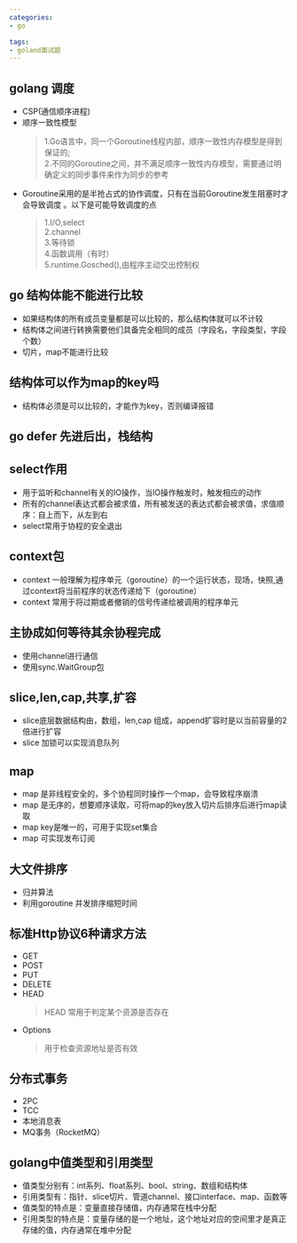```yaml
---
categories: 
- go

tags:
- goland面试题
---
```


## golang 调度
* CSP(通信顺序进程)
* 顺序一致性模型 
    > 1.Go语言中，同一个Goroutine线程内部，顺序一致性内存模型是得到保证的;  
    2.不同的Goroutine之间，并不满足顺序一致性内存模型，需要通过明确定义的同步事件来作为同步的参考
<!--more-->
* Goroutine采用的是半抢占式的协作调度，只有在当前Goroutine发生阻塞时才会导致调度 。以下是可能导致调度的点 
    > 1.I/O,select  
    2.channel  
    3.等待锁  
    4.函数调用（有时）  
    5.runtime.Gosched(),由程序主动交出控制权

## go 结构体能不能进行比较
* 如果结构体的所有成员变量都是可以比较的，那么结构体就可以不计较
* 结构体之间进行转换需要他们具备完全相同的成员（字段名，字段类型，字段个数）
* 切片，map不能进行比较

## 结构体可以作为map的key吗
* 结构体必须是可以比较的，才能作为key，否则编译报错
 
## go defer 先进后出，栈结构
 
## select作用
* 用于监听和channel有关的IO操作，当IO操作触发时，触发相应的动作
* 所有的channel表达式都会被求值，所有被发送的表达式都会被求值，求值顺序：自上而下，从左到右
* select常用于协程的安全退出
 
## context包
* context 一般理解为程序单元（goroutine）的一个运行状态，现场，快照,通过context将当前程序的状态传递给下（goroutine）
* context 常用于将过期或者撤销的信号传递给被调用的程序单元

## 主协成如何等待其余协程完成
* 使用channel进行通信
* 使用sync.WaitGroup包
 
## slice,len,cap,共享,扩容
* slice底层数据结构由，数组，len,cap 组成，append扩容时是以当前容量的2倍进行扩容
* slice 加锁可以实现消息队列

## map
* map 是非线程安全的，多个协程同时操作一个map，会导致程序崩溃
* map 是无序的，想要顺序读取，可将map的key放入切片后排序后进行map读取
* map key是唯一的，可用于实现set集合
* map 可实现发布订阅

## 大文件排序
* 归并算法
* 利用goroutine 并发排序缩短时间

## 标准Http协议6种请求方法
* GET
* POST
* PUT
* DELETE
* HEAD
    > HEAD 常用于判定某个资源是否存在 
* Options
    > 用于检查资源地址是否有效

    
## 分布式事务
* 2PC
* TCC
* 本地消息表
* MQ事务（RocketMQ）

## golang中值类型和引用类型
* 值类型分别有：int系列、float系列、bool、string、数组和结构体
* 引用类型有：指针、slice切片、管道channel、接口interface、map、函数等
* 值类型的特点是：变量直接存储值，内存通常在栈中分配
* 引用类型的特点是：变量存储的是一个地址，这个地址对应的空间里才是真正存储的值，内存通常在堆中分配